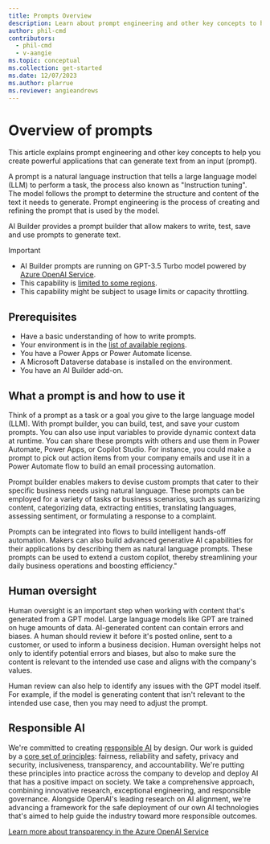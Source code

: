 ```yaml
---
title: Prompts Overview
description: Learn about prompt engineering and other key concepts to help you create powerful applications that can generate text from your input.
author: phil-cmd
contributors:
  - phil-cmd
  - v-aangie
ms.topic: conceptual
ms.collection: get-started
ms.date: 12/07/2023
ms.author: plarrue
ms.reviewer: angieandrews
---
```


# Overview of prompts

This article explains prompt engineering and other key concepts to help you create powerful applications that can generate text from an input (prompt). 

A prompt is a natural language instruction that tells a large language model (LLM) to perform a task, the process also known as "Instruction tuning". The model follows the prompt to determine the structure and content of the text it needs to generate. Prompt engineering is the process of creating and refining the prompt that is used by the model.

AI Builder provides a prompt builder that allow makers to write, test, save and use prompts to generate text.

> [!IMPORTANT]
> - AI Builder prompts are running on GPT-3.5 Turbo model powered by [Azure OpenAI Service](https://learn.microsoft.com/azure/ai-services/openai/whats-new).
> - This capability is [limited to some regions](availability-region.md).
> - This capability might be subject to usage limits or capacity throttling.

## Prerequisites

- Have a basic understanding of how to write prompts.
- Your environment is in the [list of available regions](availability-region?branch=main.md).
- You have a Power Apps or Power Automate license.
- A Microsoft Dataverse database is installed on the environment.
- You have an AI Builder add-on. 

## What a prompt is and how to use it

Think of a prompt as a task or a goal you give to the large language model (LLM). With prompt builder, you can build, test, and save your custom prompts. You can also use input variables to provide dynamic context data at runtime. You can share these prompts with others and use them in Power Automate, Power Apps, or Copilot Studio. For instance, you could make a prompt to pick out action items from your company emails and use it in a Power Automate flow to build an email processing automation.

Prompt builder enables makers to devise custom prompts that cater to their specific business needs using natural language. These prompts can be employed for a variety of tasks or business scenarios, such as summarizing content, categorizing data, extracting entities, translating languages, assessing sentiment, or formulating a response to a complaint.

Prompts can be integrated into flows to build intelligent hands-off automation. Makers can also build advanced generative AI capabilities for their applications by describing them as natural language prompts. These prompts can be used to extend a custom copilot, thereby streamlining your daily business operations and boosting efficiency."

## Human oversight

Human oversight is an important step when working with content that's generated from a GPT model. Large language models like GPT are trained on huge amounts of data. AI-generated content can contain errors and biases. A human should review it before it's posted online, sent to a customer, or used to inform a business decision. Human oversight helps not only to identify potential errors and biases, but also to make sure the content is relevant to the intended use case and aligns with the company's values.

Human review can also help to identify any issues with the GPT model itself. For example, if the model is generating content that isn't relevant to the intended use case, then you may need to adjust the prompt.

## Responsible AI

We're committed to creating [responsible AI](https://blogs.microsoft.com/on-the-issues/2023/02/02/responsible-ai-chatgpt-artificial-intelligence/) by design. Our work is guided by a [core set of principles](https://www.microsoft.com/ai/responsible-ai): fairness, reliability and safety, privacy and security, inclusiveness, transparency, and accountability. We're putting these principles into practice across the company to develop and deploy AI that has a positive impact on society. We take a comprehensive approach, combining innovative research, exceptional engineering, and responsible governance. Alongside OpenAI's leading research on AI alignment, we're advancing a framework for the safe deployment of our own AI technologies that's aimed to help guide the industry toward more responsible outcomes.

[Learn more about transparency in the Azure OpenAI Service](/legal/cognitive-services/openai/transparency-note?context=%2Fazure%2Fcognitive-services%2Fopenai%2Fcontext%2Fcontext)


